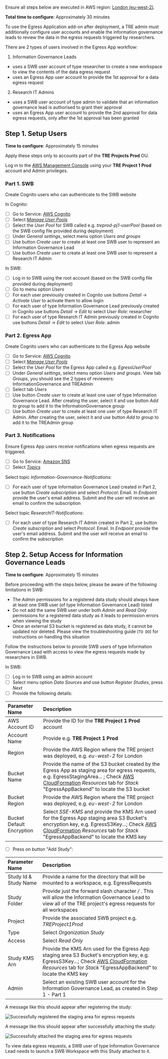 Ensure all steps below are executed in AWS region: [London (eu-west-2)](https://eu-west-2.console.aws.amazon.com/).

**Total time to configure**: Approximately 30 minutes

To use the Egress Application add-on after deployment, a TRE admin must additionally configure user accounts and enable the information governance leads to review the data in the egress requests triggered by researchers.

There are 2 types of users involved in the Egress App workflow:
1) Information Governance Leads
- uses a SWB user account of type researcher to create a new workspace to view the contents of the data egress request
- uses an Egress App user account to provide the 1st approval for a data egress request
2) Research IT Admins
- uses a SWB user account of type admin to validate that an information governance lead is authorised to grant their approval
- uses an Egress App user account to provide the 2nd approval for data egress requests, only after the 1st approval has been granted

## Step 1. Setup Users

**Time to configure**: Approximately 15 minutes

Apply these steps only to accounts part of the **TRE Projects Prod** OU.

Log in to the [AWS Management Console](https://console.aws.amazon.com/) using your **TRE Project 1 Prod** account and Admin privileges.

### Part 1. SWB

Create Cognito users who can authenticate to the SWB website

In Cognito:
- [ ] Go to Service: [AWS Cognito](https://eu-west-2.console.aws.amazon.com/cognito/home?region=eu-west-2)
- [ ] Select [*Manage User Pools*](https://eu-west-2.console.aws.amazon.com/cognito/users/?region=eu-west-2)
- [ ] Select the *User Pool* for SWB called e.g. *treprod-pj1-userPool* (based on the SWB config file provided during deployment)
- [ ] Under *General settings*, select menu option *Users and groups*
- [ ] Use button *Create user* to create at least one SWB user to represent an Information Governance Lead
- [ ] Use button *Create user* to create at least one SWB user to represent a Research IT Admin

In SWB:
- [ ] Log in to SWB using the root account (based on the SWB config file provided during deployment)
- [ ] Go to menu option *Users*
- [ ] For each user previously created in Cognito use buttons *Detail* -> *Activate User* to activate them to allow login
- [ ] For each user of type Information Governance Lead previously created in Cognito use buttons *Detail* -> *Edit* to select *User Role*: researcher
- [ ] For each user of type Research IT Admin previously created in Cognito use buttons *Detail* -> *Edit* to select *User Role*: admin

### Part 2. Egress App

Create Cognito users who can authenticate to the Egress App website

- [ ] Go to Service: [AWS Cognito](https://eu-west-2.console.aws.amazon.com/cognito/home?region=eu-west-2)
- [ ] Select [*Manage User Pools*](https://eu-west-2.console.aws.amazon.com/cognito/users/?region=eu-west-2)
- [ ] Select the *User Pool* for the Egress App called e.g. *EgressUserPool<string>*
- [ ] Under *General settings*, select menu option *Users and groups*. View tab *Groups*, you should see the 2 types of reviewers: InformationGovernance and TREAdmin
- [ ] Select tab *Users*
- [ ] Use button *Create user* to create at least one user of type Information Governance Lead. After creating the user, select it and use button *Add to group* to add it to the InformationGovernance group
- [ ] Use button *Create user* to create at least one user of type Research IT Admin. After creating the user, select it and use button *Add to group* to add it to the TREAdmin group

### Part 3. Notifications

Ensure Egress App users receive notifications when egress requests are triggered.

- [ ] Go to Service: [Amazon SNS](https://eu-west-2.console.aws.amazon.com/sns/v3/home?region=eu-west-2#/homepage)
- [ ] Select [*Topics*](https://eu-west-2.console.aws.amazon.com/sns/v3/home?region=eu-west-2#/topics)

Select topic *Information-Governance-Notifications*:
- [ ] For each user of type Information Governance Lead created in Part 2, use button *Create subscription* and select *Protocol*: Email. In *Endpoint* provide the user's email address. Submit and the user will receive an email to confirm the subscription

Select topic *ResearchIT-Notifications*:
- [ ] For each user of type Research IT Admin created in Part 2, use button *Create subscription* and select *Protocol*: Email. In *Endpoint* provide the user's email address. Submit and the user will receive an email to confirm the subscription

## Step 2. Setup Access for Information Governance Leads

**Time to configure**: Approximately 15 minutes

Before proceeding with the steps below, please be aware of the following limitations in SWB:
- The *Admin* permissions for a registered data study should always have at least one SWB user (of type Information Governance Lead) listed
- Do not add the same SWB user under both *Admin* and *Read Only* permissions for a registered data study as it leads to permission errors when viewing the study
- Once an external S3 bucket is registered as data study, it cannot be updated nor deleted. Please view the troubleshooting guide (`TO DO`) for instructions on handling this situation

Follow the instructions below to provide SWB users of type Information Governance Lead with access to view the egress requests made by researchers in SWB.

In SWB:
- [ ] Log in to SWB using an admin account
- [ ] Select menu option *Data Sources* and use button *Register Studies*, press *Next*
- [ ] Provide the following details:

|Parameter Name|Description|
|:-----------------|:-----------|
|AWS Account ID|Provide the ID for the **TRE Project 1 Prod** account|
|Account Name|Provide e.g. **TRE Project 1 Prod**|
|Region|Provide the AWS Region where the TRE project was deployed, e.g. *eu-west-2* for London |
|Bucket Name|Provide the name of the S3 bucket created by the Egress App as staging area for egress requests, e.g. EgressStagingArea... ; Check [AWS CloudFormation](https://eu-west-2.console.aws.amazon.com/cloudformation/home?region=eu-west-2#/) *Resources* tab for *Stack* "EgressAppBackend" to locate the S3 bucket|
|Bucket Region|Provide the AWS Region where the TRE project was deployed, e.g. *eu-west-2* for London |
|Bucket Default Encryption|Select *SSE-KMS* and provide the KMS Arn used for the Egress App staging area S3 Bucket's encryption key, e.g. EgressS3Key...; Check [AWS CloudFormation](https://eu-west-2.console.aws.amazon.com/cloudformation/home?region=eu-west-2#/) *Resources* tab for *Stack* "EgressAppBackend" to locate the KMS key|

- [ ] Press on button "Add Study":

|Parameter Name|Description|
|:-----------------|:-----------|
|Study Id & Study Name|Provide a name for the directory that will be mounted to a workspace, e.g. EgressRequests|
|Study Folder|Provide just the forward slash character */* . This will allow the Information Governance Lead to view all of the TRE project's egress requests for all workspaces|
|Project|Provide the associated SWB project e.g. *TREProject1Prod*|
|Type|Select *Organization Study*|
|Access|Select *Read Only*|
|Study KMS Arn|Provide the KMS Arn used for the Egress App staging area S3 Bucket's encryption key, e.g. EgressS3Key...; Check [AWS CloudFormation](https://eu-west-2.console.aws.amazon.com/cloudformation/home?region=eu-west-2#/) *Resources* tab for *Stack* "EgressAppBackend" to locate the KMS key|
|Admin|Select an existing SWB user account for the Information Governance Lead, as created in Step 1 - Part 1|

A message like this should appear after registering the study:

![Successfully registered the staging area for egress requests](../../../res/images/Status-RegisterStudy-EgressRequests.png)

A message like this should appear after successfully attaching the study:

![Successfully attached the staging area for egress requests](../../../res/images/Status-SetupDataStudy-EgressRequests.png)

To view data egress requests, a SWB user of type Information Governance Lead needs to launch a SWB Workspace with this Study attached to it.
